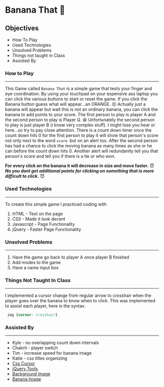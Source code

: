 # Banana That :banana:

## Objectives

- How To Play
- Used Technologies
- Unsolved Problems
- Things not taught in Class
- Assisted By

### How to Play
------
This Game called `Banana That` is a simple game that tests your finger and eye coordination. By using your touchpad on your expensive ass laptop you can click the various buttons to start or reset the game. If you click the Banana button guess what will appear...an ORANGE. :unamused: Actually just a banana will appear but wait this is not an ordinary banana, you can click the banana to add points to your score. The first person to play is player A and the second person to play is Player Q. :satisfied: Unfortunately the second person to play is just player B (i know very complex stuff). I might lose you hear or here...so try to pay close attention. There is a count down timer once the count down hits 0 for the first person to play it will show that person's score not only next to the word `score `but on an alert too. After the second person has had a chance to click the moving banana as many times as she or he can before the count down hits 0. Another alert will redundantly tell you that person's score and tell you if there is a tie or who won. 

**For every click on the banana it will decrease in size and move faster.** :smiling_imp: ***No you dont get additional points for clicking on something that is more difficult to click.*** :smiling_imp:

### Used Technologies
---

To create this simple game I practiced coding with

1. HTML - Text on the page
2. CSS - Made it look decent
3. Javascript - Page Functionality
4. jQuery - Faster Page Functionality

### Unsolved Problems 
---
1. Have the game go back to player A once player B finished
2. Add modes to the game
3. Have a name input box

### Things Not Taught In Class
---

I implemented a cursor change from regular arrow to crosshair when the player goes over the banana to know when to click. This was implemented to assist each player, here is the syntax.

```css
 img {cursor: crosshair}

```

### Assisted By
---
- Kyle - no overlapping count down intervals 
- Chakrit - player switch
- Tim - increase speed for banana image
- Katie - css titles organizing
- [Css Cursor](https://css-tricks.com/almanac/properties/c/cursor/)
- [jQuery Tools](http://api.jquery.com/)
- [Background Image](https://image.shutterstock.com/z/stock-vector-vector-cartoon-illustration-of-background-morning-jungle-bright-jungle-with-ferns-and-flowers-for-536303545.jpg)
- [Banana Image](http://www.picquery.com/cartoon-banana_%7C2viaFKDu9D08d28*AcMkIquq%7CN6gcLPiQ%7C9QcZkjCA/)
